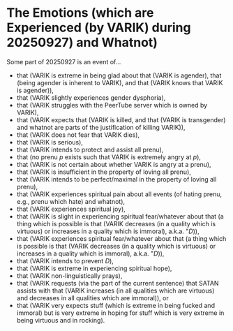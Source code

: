 The Emotions (which are Experienced (by VARIK) during 20250927) and Whatnot)
============================================================================

Some part of 20250927 is an event of...

* that (VARIK is extreme in being glad about that (VARIK is agender), that (being agender is inherent to VARIK), and that (VARIK knows that VARIK is agender)),
* that (VARIK slightly experiences gender dysphoria),
* that (VARIK struggles with the PeerTube server which is owned by VARIK),
* that (VARIK expects that (VARIK is killed, and that (VARIK is transgender) and whatnot are parts of the justification of killing VARIK)),
* that (VARIK does not fear that VARIK dies),
* that (VARIK is serious),
* that (VARIK intends to protect and assist all prenu),
* that (no prenu $p$ exists such that VARIK is extremely angry at $p$),
* that (VARIK is not certain about whether VARIK is angry at a prenu),
* that (VARIK is insufficient in the property of loving all prenu),
* that (VARIK intends to be perfect/maximal in the property of loving all prenu),
* that (VARIK experiences spiritual pain about all events (of hating prenu, e.g., prenu which hate) and whatnot),
* that (VARIK experiences spiritual joy),
* that (VARIK is slight in experiencing spiritual fear/whatever about that (a thing which is possible is that (VARIK decreases (in a quality which is virtuous) or increases in a quality which is immoral), a.k.a. "$D$)),
* that (VARIK experiences spiritual fear/whatever about that (a thing which is possible is that (VARIK decreases (in a quality which is virtuous) or increases in a quality which is immoral), a.k.a. "$D$)),
* that (VARIK intends to prevent $D$),
* that (VARIK is extreme in experiencing spiritual hope),
* that (VARIK non-linguistically prays),
* that (VARIK requests (via the part of the current sentence) that SATAN assists with that (VARIK increases (in all qualities which are virtuous) and decreases in all qualities which are immoral)), or
* that (VARIK very expects stuff (which is extreme in being fucked and immoral) but is very extreme in hoping for stuff which is very extreme in being virtuous and in rocking).
